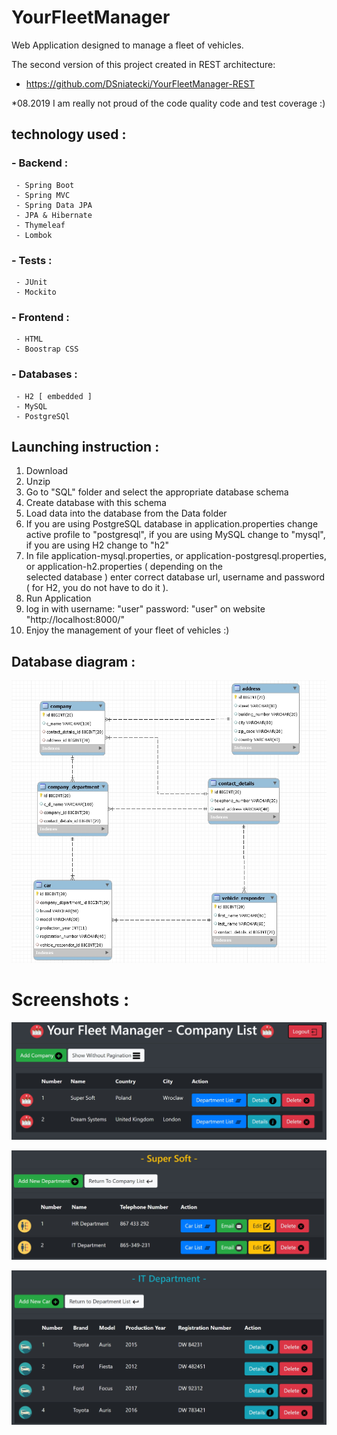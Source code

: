 # YourFleetManager
Web Application designed to manage a fleet of vehicles.

The second version of this project created in REST architecture: 
 - https://github.com/DSniatecki/YourFleetManager-REST
 
 *08.2019 I am really not proud of the code quality code and test coverage :)

## technology used :
 ### - Backend :
     - Spring Boot
     - Spring MVC
     - Spring Data JPA
     - JPA & Hibernate
     - Thymeleaf
     - Lombok
     
 ### - Tests : 
     - JUnit
     - Mockito
     
 ### - Frontend : 
     - HTML
     - Boostrap CSS
     
 ### - Databases : 
     - H2 [ embedded ]
     - MySQL
     - PostgreSQl

 ## Launching instruction :

  1.  Download 
  2.  Unzip 
  3.  Go to "SQL" folder and select the appropriate database schema 
  4.  Create database with this schema 
  5.  Load data into the database from the Data folder 
  6.  If you are using PostgreSQL database in application.properties change active profile to "postgresql", if you are using
      MySQL change to "mysql", if you are using H2 change to "h2"
  7.  In file application-mysql.properties, or application-postgresql.properties, or application-h2.properties ( depending on the   
      selected database ) enter correct database url, username and password ( for H2, you do not have to do it ). 
  8.  Run Application 
  9.  log in with username: "user" password: "user" on website "http://localhost:8000/" 
  10. Enjoy the management of your fleet of vehicles :)
  
  ## Database diagram :
  
  ![](SQL/Database-Diagram-Screenshot.jpg)
 
 # Screenshots :
  
  ![](screenshots/screenshot1.jpg)
  
  ![](screenshots/screenshot2.jpg)
  
  ![](screenshots/screenshot3.jpg)
  
